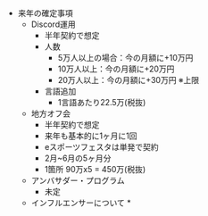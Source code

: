 * 来年の確定事項
	* Discord運用
		* 半年契約で想定
		* 人数
			* 5万人以上の場合：今の月額に+10万円
			* 10万人以上：今の月額に+20万円
			* 20万人以上：今の月額に+30万円 ※上限
		* 言語追加
			* 1言語あたり22.5万(税抜)
	* 地方オフ会
		* 半年契約で想定
		* 来年も基本的に1ヶ月に1回
		* eスポーツフェスタは単発で契約
		* 2月~6月の5ヶ月分
		* 1箇所 90万x5 = 450万(税抜)
	* アンバサダー・プログラム
		* 未定
	* インフルエンサーについて
		* 